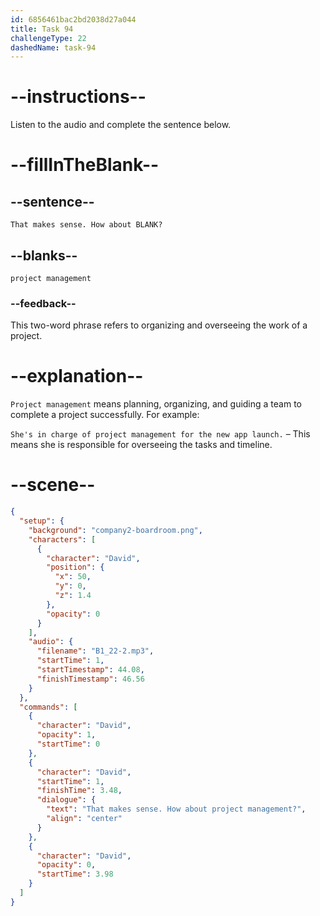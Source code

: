 ```yaml
---
id: 6856461bac2bd2038d27a044
title: Task 94
challengeType: 22
dashedName: task-94
---
```


<!-- (Audio) David: That makes sense. How about project management? -->

# --instructions--

Listen to the audio and complete the sentence below.

# --fillInTheBlank--

## --sentence--

`That makes sense. How about BLANK?`

## --blanks--

`project management`

### --feedback--

This two-word phrase refers to organizing and overseeing the work of a project.

# --explanation--

`Project management` means planning, organizing, and guiding a team to complete a project successfully. For example:

`She's in charge of project management for the new app launch.` – This means she is responsible for overseeing the tasks and timeline.

# --scene--

```json
{
  "setup": {
    "background": "company2-boardroom.png",
    "characters": [
      {
        "character": "David",
        "position": {
          "x": 50,
          "y": 0,
          "z": 1.4
        },
        "opacity": 0
      }
    ],
    "audio": {
      "filename": "B1_22-2.mp3",
      "startTime": 1,
      "startTimestamp": 44.08,
      "finishTimestamp": 46.56
    }
  },
  "commands": [
    {
      "character": "David",
      "opacity": 1,
      "startTime": 0
    },
    {
      "character": "David",
      "startTime": 1,
      "finishTime": 3.48,
      "dialogue": {
        "text": "That makes sense. How about project management?",
        "align": "center"
      }
    },
    {
      "character": "David",
      "opacity": 0,
      "startTime": 3.98
    }
  ]
}
```
